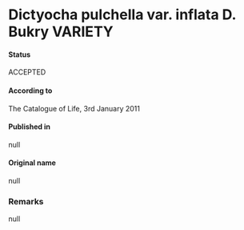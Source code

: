 Dictyocha pulchella var. inflata D. Bukry VARIETY
=======

#### Status
ACCEPTED

#### According to
The Catalogue of Life, 3rd January 2011

#### Published in
null

#### Original name
null

### Remarks
null